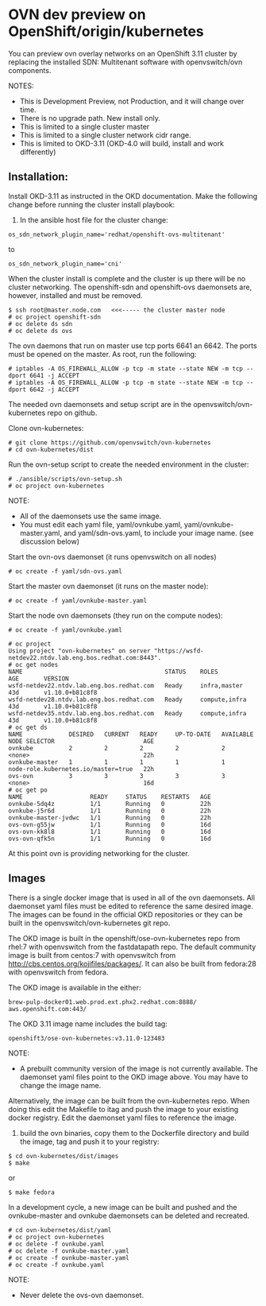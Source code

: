 # OVN dev preview on OpenShift/origin/kubernetes

You can preview ovn overlay networks on an OpenShift 3.11 cluster by replacing
the installed SDN: Multitenant software with openvswitch/ovn components.

NOTES:
- This is Development Preview, not Production, and it will change over time.
- There is no upgrade path. New install only.
- This is limited to a single cluster master
- This is limited to a single cluster network cidr range.
- This is limited to OKD-3.11 (OKD-4.0 will build, install and work differently)


## Installation:

Install OKD-3.11 as instructed in the OKD documentation. Make the following change
before running the cluster install playbook:
1. In the ansible host file for the cluster change:
```
os_sdn_network_plugin_name='redhat/openshift-ovs-multitenant'
```
  to
```
os_sdn_network_plugin_name='cni'
```

When the cluster install is complete and the cluster is up there will
be no cluster networking. The openshift-sdn and openshift-ovs daemonsets
are, however, installed and must be removed.

```
$ ssh root@master.node.com   <<<----- the cluster master node
# oc project openshift-sdn
# oc delete ds sdn
# oc delete ds ovs
```

The ovn daemons that run on master use tcp ports 6641 an 6642. The ports must be
opened on the master. As root, run the following:

```
# iptables -A OS_FIREWALL_ALLOW -p tcp -m state --state NEW -m tcp --dport 6641 -j ACCEPT
# iptables -A OS_FIREWALL_ALLOW -p tcp -m state --state NEW -m tcp --dport 6642 -j ACCEPT
```

The needed ovn daemonsets and setup script are in the openvswitch/ovn-kubernetes
repo on github.

Clone ovn-kubernetes:
```
# git clone https://github.com/openvswitch/ovn-kubernetes
# cd ovn-kubernetes/dist
```

Run the ovn-setup script to create the needed environment in the cluster:
```
# ./ansible/scripts/ovn-setup.sh
# oc project ovn-kubernetes
```

NOTE:
- All of the daemonsets use the same image.
- You must edit each yaml file, yaml/ovnkube.yaml, yaml/ovnkube-master.yaml, and
yaml/sdn-ovs.yaml, to include your image name. (see discussion below)

Start the ovn-ovs daemonset (it runs openvswitch on all nodes)
```
# oc create -f yaml/sdn-ovs.yaml
```

Start the master ovn daemonset (it runs on the master node):
```
# oc create -f yaml/ovnkube-master.yaml
```

Start the node ovn daemonsets (they run on the compute nodes):
```
# oc create -f yaml/ovnkube.yaml
```

```
# oc project
Using project "ovn-kubernetes" on server "https://wsfd-netdev22.ntdv.lab.eng.bos.redhat.com:8443".
# oc get nodes
NAME                                        STATUS    ROLES           AGE       VERSION
wsfd-netdev22.ntdv.lab.eng.bos.redhat.com   Ready     infra,master    43d       v1.10.0+b81c8f8
wsfd-netdev28.ntdv.lab.eng.bos.redhat.com   Ready     compute,infra   43d       v1.10.0+b81c8f8
wsfd-netdev35.ntdv.lab.eng.bos.redhat.com   Ready     compute,infra   43d       v1.10.0+b81c8f8
# oc get ds
NAME             DESIRED   CURRENT   READY     UP-TO-DATE   AVAILABLE   NODE SELECTOR                         AGE
ovnkube          2         2         2         2            2           <none>                                22h
ovnkube-master   1         1         1         1            1           node-role.kubernetes.io/master=true   22h
ovs-ovn          3         3         3         3            3           <none>                                16d
# oc get po
NAME                   READY     STATUS    RESTARTS   AGE
ovnkube-5dq4z          1/1       Running   0          22h
ovnkube-j5r6d          1/1       Running   0          22h
ovnkube-master-jvdwc   1/1       Running   0          22h
ovs-ovn-g55jw          1/1       Running   0          16d
ovs-ovn-kk8l8          1/1       Running   0          16d
ovs-ovn-qfk5n          1/1       Running   0          16d
```

At this point ovn is providing networking for the cluster.

## Images

There is a single docker image that is used in all of the ovn daemonsets.
All daemonset yaml files must be edited to reference the same desired image.
The images can be found in the official OKD repositories or they can be
built in the openvswitch/ovn-kubernetes git repo.

The OKD image is built in the openshift/ose-ovn-kubernetes repo from rhel:7
with openvswitch from the fastdatapath repo.
The default community image is built from centos:7 with openvswitch from
http://cbs.centos.org/kojifiles/packages/. It can also be built from fedora:28
with openvswitch from fedora.

The OKD image is available in the either:
```
brew-pulp-docker01.web.prod.ext.phx2.redhat.com:8888/
aws.openshift.com:443/
```
The OKD 3.11 image name includes the build tag:
```
openshift3/ose-ovn-kubernetes:v3.11.0-123483
```

NOTE:
- A prebuilt community version of the image is not currently available.  The
daemonset yaml files point to the OKD image above. You may have to change the
image name.

Alternatively, the image can be built from the ovn-kubernetes repo.
When doing this edit the Makefile to itag and push the image to your existing
docker registry.  Edit the daemonset yaml files to reference the image.

1. build the ovn binaries, copy them to the Dockerfile directory and build the image,
tag and push it to your registry:
```
$ cd ovn-kubernetes/dist/images
$ make
```

or

```
$ make fedora
```

In a development cycle, a new image can be built and pushed and the ovnkube-master and ovnkube daemonsets
can be deleted and recreated.

```
# cd ovn-kubernetes/dist/yaml
# oc project ovn-kubernetes
# oc delete -f ovnkube.yaml
# oc delete -f ovnkube-master.yaml
# oc create -f ovnkube-master.yaml
# oc create -f ovnkube.yaml
```

NOTE:
- Never delete the ovs-ovn daemonset.

